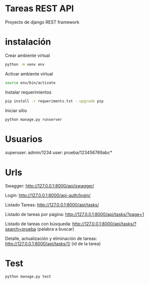 # Tareas REST API

Proyecto de django REST framework

# instalación

Crear ambiente virtual

```bash
python -m venv env
```

Activar ambiente virtual

```bash
source env/bin/activate
```

Instalar requerimientos

```bash
pip install -r requeriments.txt --upgrade pip
```

Iniciar sitio

```bash
python manage.py runserver
```

# Usuarios

superuser:  admin/1234
user:       prueba/123456789abc*

# Urls

Swagger: 
http://127.0.0.1:8000/api/swagger/

Login:
http://127.0.0.1:8000/api-auth/login/

Listado Tareas:
http://127.0.0.1:8000/api/tasks/

Listado de tareas por página:
http://127.0.0.1:8000/api/tasks/?page=1

Listado de tareas con búsqueda:
http://127.0.0.1:8000/api/tasks/?search=prueba (palabra a buscar)

Detalle, actualización y eliminación de tareas:
http://127.0.0.1:8000/api/tasks/1/ (id de la tarea)


# Test

```bash
python manage.py test
```